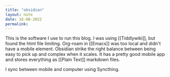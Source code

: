 ```yaml
---
title: "obsidian"
layout: note
date: 16-08-2022
permalink:
---
```

This is the software I use to run this blog. I was using [[Tiddlywiki]], but found the html file limiting. Org-roam in [[Emacs]] was too local and didn't have a mobile element. Obsidian strike the right balance between being easy to pick up and complex when it scales. It has a pretty good mobile app and stores everything as [[Plain Text]] markdown files. 

I sync between mobile and computer using Syncthing. 